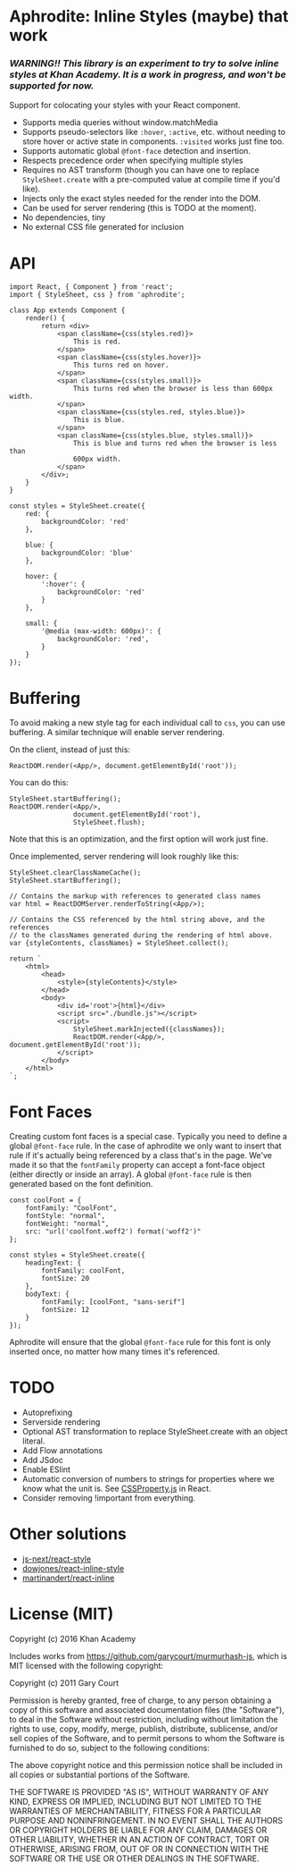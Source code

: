 # Aphrodite: Inline Styles (maybe) that work

### *WARNING!! This library is an experiment to try to solve inline styles at Khan Academy. It is a work in progress, and won't be supported for now.*

Support for colocating your styles with your React component.

- Supports media queries without window.matchMedia
- Supports pseudo-selectors like `:hover`, `:active`, etc. without needing to
  store hover or active state in components. `:visited` works just fine too.
- Supports automatic global `@font-face` detection and insertion.
- Respects precedence order when specifying multiple styles
- Requires no AST transform (though you can have one to replace
  `StyleSheet.create` with a pre-computed value at compile time if you'd like).
- Injects only the exact styles needed for the render into the DOM.
- Can be used for server rendering (this is TODO at the moment).
- No dependencies, tiny
- No external CSS file generated for inclusion

# API

    import React, { Component } from 'react';
    import { StyleSheet, css } from 'aphrodite';

    class App extends Component {
        render() {
            return <div>
                <span className={css(styles.red)}>
                    This is red.
                </span>
                <span className={css(styles.hover)}>
                    This turns red on hover.
                </span>
                <span className={css(styles.small)}>
                    This turns red when the browser is less than 600px width.
                </span>
                <span className={css(styles.red, styles.blue)}>
                    This is blue.
                </span>
                <span className={css(styles.blue, styles.small)}>
                    This is blue and turns red when the browser is less than
                    600px width.
                </span>
            </div>;
        }
    }

    const styles = StyleSheet.create({
        red: {
            backgroundColor: 'red'
        },

        blue: {
            backgroundColor: 'blue'
        },

        hover: {
            ':hover': {
                backgroundColor: 'red'
            }
        },

        small: {
            '@media (max-width: 600px)': {
                backgroundColor: 'red',
            }
        }
    });

# Buffering

To avoid making a new style tag for each individual call to `css`, you can use 
buffering. A similar technique will enable server rendering.

On the client, instead of just this:

    ReactDOM.render(<App/>, document.getElementById('root'));

You can do this:

    StyleSheet.startBuffering();
    ReactDOM.render(<App/>,
                    document.getElementById('root'),
                    StyleSheet.flush);

Note that this is an optimization, and the first option will work just fine.

Once implemented, server rendering will look roughly like this:

    StyleSheet.clearClassNameCache();
    StyleSheet.startBuffering();

    // Contains the markup with references to generated class names
    var html = ReactDOMServer.renderToString(<App/>);

    // Contains the CSS referenced by the html string above, and the references 
    // to the classNames generated during the rendering of html above.
    var {styleContents, classNames} = StyleSheet.collect();

    return `
        <html>
            <head>
                <style>{styleContents}</style>
            </head>
            <body>
                <div id='root'>{html}</div>
                <script src="./bundle.js"></script>
                <script>
                    StyleSheet.markInjected({classNames});
                    ReactDOM.render(<App/>, document.getElementById('root'));
                </script>
            </body>
        </html>
    `;

# Font Faces

Creating custom font faces is a special case. Typically you need to define a global `@font-face` rule. In the case of aphrodite we only want to insert that rule if it's actually being referenced by a class that's in the page. We've made it so that the `fontFamily` property can accept a font-face object (either directly or inside an array). A global `@font-face` rule is then generated based on the font definition.

    const coolFont = {
        fontFamily: "CoolFont",
        fontStyle: "normal",
        fontWeight: "normal",
        src: "url('coolfont.woff2') format('woff2')"
    };

    const styles = StyleSheet.create({
        headingText: {
            fontFamily: coolFont,
            fontSize: 20
        },
        bodyText: {
            fontFamily: [coolFont, "sans-serif"]
            fontSize: 12
        }
    });

Aphrodite will ensure that the global `@font-face` rule for this font is only inserted once, no matter how many times it's referenced.

# TODO

- Autoprefixing
- Serverside rendering
- Optional AST transformation to replace StyleSheet.create with an object
  literal.
- Add Flow annotations
- Add JSdoc
- Enable ESlint
- Automatic conversion of numbers to strings for properties where we know what
  the unit is. See
  [CSSProperty.js](https://github.com/facebook/react/blob/master/src/renderers/dom/shared/CSSProperty.js)
  in React.
- Consider removing !important from everything.

# Other solutions

- [js-next/react-style](https://github.com/js-next/react-style)
- [dowjones/react-inline-style](https://github.com/dowjones/react-inline-style)
- [martinandert/react-inline](https://github.com/martinandert/react-inline)

# License (MIT)

Copyright (c) 2016 Khan Academy

Includes works from https://github.com/garycourt/murmurhash-js, which is MIT licensed with the following copyright:

Copyright (c) 2011 Gary Court

Permission is hereby granted, free of charge, to any person obtaining a copy of this software and associated documentation files (the "Software"), to deal in the Software without restriction, including without limitation the rights to use, copy, modify, merge, publish, distribute, sublicense, and/or sell copies of the Software, and to permit persons to whom the Software is furnished to do so, subject to the following conditions:

The above copyright notice and this permission notice shall be included in all copies or substantial portions of the Software.

THE SOFTWARE IS PROVIDED "AS IS", WITHOUT WARRANTY OF ANY KIND, EXPRESS OR IMPLIED, INCLUDING BUT NOT LIMITED TO THE WARRANTIES OF MERCHANTABILITY, FITNESS FOR A PARTICULAR PURPOSE AND NONINFRINGEMENT. IN NO EVENT SHALL THE AUTHORS OR COPYRIGHT HOLDERS BE LIABLE FOR ANY CLAIM, DAMAGES OR OTHER LIABILITY, WHETHER IN AN ACTION OF CONTRACT, TORT OR OTHERWISE, ARISING FROM, OUT OF OR IN CONNECTION WITH THE SOFTWARE OR THE USE OR OTHER DEALINGS IN THE SOFTWARE.
